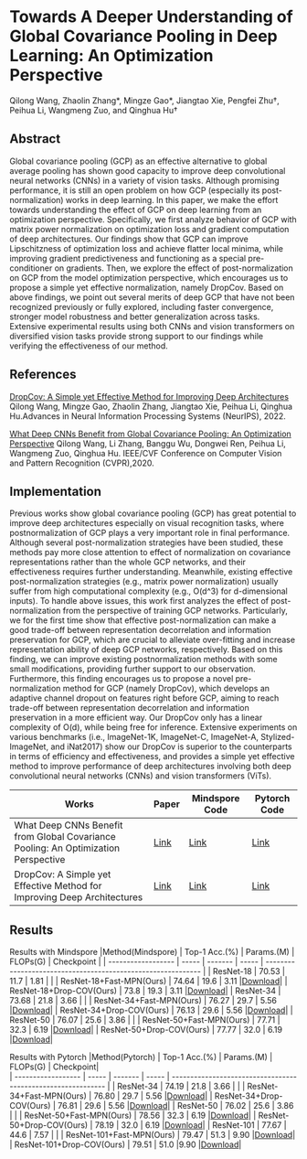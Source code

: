 # Towards A Deeper Understanding of Global Covariance Pooling in Deep Learning: An Optimization Perspective
Qilong Wang,  Zhaolin Zhang*, Mingze Gao*, Jiangtao Xie, Pengfei Zhu†, Peihua Li, Wangmeng Zuo, and Qinghua Hu† 
## Abstract
Global covariance pooling (GCP) as an effective alternative to global average pooling has shown good capacity to improve deep convolutional neural networks (CNNs) in a variety of vision tasks. Although promising performance, it is still an open problem on how GCP (especially its post-normalization) works in deep learning. In this paper, we make the effort towards understanding the effect of GCP on deep learning from an optimization perspective. Specifically, we first analyze behavior of GCP with matrix power normalization on optimization loss and gradient computation of deep architectures. Our findings show that GCP can improve Lipschitzness of optimization loss and achieve flatter local minima, while improving gradient predictiveness and functioning as a special pre-conditioner on gradients. Then, we explore the effect of post-normalization on GCP from the model optimization perspective, which encourages us to propose a simple yet effective normalization, namely DropCov. Based on above findings, we point out several merits of deep GCP that have not been recognized previously or fully explored, including faster convergence, stronger model robustness and better generalization across tasks. Extensive experimental results using both CNNs and vision transformers on diversified vision tasks provide strong support to our findings while verifying the effectiveness of our method.
## References

 [DropCov: A Simple yet Effective Method for Improving Deep Architectures](https://papers.nips.cc/paper_files/paper/2022/hash/d9888cc7baa04c2e44e8115588133515-Abstract-Conference.html)  Qilong Wang, Mingze Gao, Zhaolin Zhang, Jiangtao Xie, Peihua Li, Qinghua Hu.Advances in Neural Information Processing Systems (NeurIPS), 2022.
 
 [What Deep CNNs Benefit from Global Covariance Pooling: An Optimization
Perspective](https://openaccess.thecvf.com/content_CVPR_2020/papers/Wang_What_Deep_CNNs_Benefit_From_Global_Covariance_Pooling_An_Optimization_CVPR_2020_paper.pdf)  Qilong Wang, Li Zhang, Banggu Wu, Dongwei Ren, Peihua Li, Wangmeng Zuo, Qinghua Hu. IEEE/CVF Conference on Computer Vision and Pattern Recognition (CVPR),2020.


## Implementation 
Previous works show global covariance pooling (GCP) has great potential to improve deep architectures especially on visual recognition tasks, where postnormalization of GCP plays a very important role in final performance. Although
several post-normalization strategies have been studied, these methods pay more close attention to effect of normalization on covariance representations rather than the whole GCP networks, and their effectiveness requires further understanding. Meanwhile, existing effective post-normalization strategies (e.g., matrix power normalization) usually suffer from high computational complexity (e.g., O(d^3) for d-dimensional inputs). To handle above issues, this work first analyzes the effect of post-normalization from the perspective of training GCP networks. Particularly, we for the first time show that effective post-normalization can make a good trade-off between representation decorrelation and information preservation for GCP, which are crucial to alleviate over-fitting and increase representation ability of deep GCP networks, respectively. Based on this finding, we can improve existing postnormalization methods with some small modifications, providing further support to our observation. Furthermore, this finding encourages us to propose a novel pre-normalization method for GCP (namely DropCov), which develops an adaptive channel dropout on features right before GCP, aiming to reach trade-off between representation decorrelation and information preservation in a more efficient way. Our DropCov only has a linear complexity of O(d), while being free for inference. Extensive experiments on various benchmarks (i.e., ImageNet-1K, ImageNet-C, ImageNet-A, Stylized-ImageNet, and iNat2017) show our DropCov is superior to the counterparts in terms of efficiency and effectiveness, and provides a simple yet effective method to improve performance of deep architectures involving both deep convolutional neural networks (CNNs) and vision transformers (ViTs).

|Works         | Paper | Mindspore Code| Pytorch Code|                                                         
| ------------------ | ----- | ------- | ------- | 
| What Deep CNNs Benefit from Global Covariance Pooling: An Optimization Perspective  |  [Link](https://openaccess.thecvf.com/content_CVPR_2020/papers/Wang_What_Deep_CNNs_Benefit_From_Global_Covariance_Pooling_An_Optimization_CVPR_2020_paper.pdf)|[Link](https://github.com/Terror03/GCP-OPT)   | [Link](https://github.com/ZhangLi-CS/GCP_Optimization) |
| DropCov: A Simple yet Effective Method for Improving Deep Architectures   | [Link](https://papers.nips.cc/paper_files/paper/2022/hash/d9888cc7baa04c2e44e8115588133515-Abstract-Conference.html)  |   [Link](https://github.com/Sherry1945/Dropcov_mindspore)   | [Link](https://github.com/mingzeG/DropCov) |

## Results
Results with Mindspore
|Method(Mindspore)           | Top-1 Acc.(%)  | Params.(M) | FLOPs(G) | Checkpoint                                                          |
| ------------------ | ----- | ------- | ----- | ------------------------------------------------------------ |
| ResNet-18   |  70.53 |  11.7   |   1.81  |               |
| ResNet-18+Fast-MPN(Ours)   | 74.64  |   19.6  |  3.11   |[Download](https://drive.google.com/file/d/1kpBpbYpWQfSzSav7v8Ms7dn1SaUlOlMk/view?usp=drive_link)|
| ResNet-18+Drop-COV(Ours)   | 73.8  |   19.3  |  3.11   |[Download](https://drive.google.com/file/d/1zVDDmmQWQ-CDDoxjaolkcjI3MACE-rxx/view?usp=drive_link)|
| ResNet-34   |  73.68 |  21.8   |   3.66  |               |
| ResNet-34+Fast-MPN(Ours)   |  76.27 |   29.7  |  5.56   |[Download](https://drive.google.com/file/d/1T0YCzz-A-V2GI1tjihCHIjug93nFSQ91/view?usp=drive_link)|
| ResNet-34+Drop-COV(Ours)   | 76.13  |   29.6  |  5.56   |[Download](https://drive.google.com/file/d/1-gvogrLlRSnpzigvevLPV1GKAHF0vr2K/view?usp=drive_link)|
| ResNet-50   |  76.07 |  25.6   |   3.86  |               |
| ResNet-50+Fast-MPN(Ours)   | 77.71  |   32.3  |  6.19   |[Download](https://drive.google.com/file/d/1aF-By_pMhbCu82Gl73sFyz4qlNS25ayJ/view?usp=drive_link)|
| ResNet-50+Drop-COV(Ours)   | 77.77  |   32.0  |  6.19   |[Download](https://drive.google.com/file/d/1PBy8evHi-xiJHiTWgqrUs8jTH58hJM2n/view?usp=share_link)|

Results with Pytorch
|Method(Pytorch)           | Top-1 Acc.(%) | Params.(M) | FLOPs(G) | Checkpoint|                                        
| ------------------ | ----- | ------- | ----- | ------------------------------------------------------------ |
| ResNet-34   |  74.19 |  21.8   |   3.66  |               |
| ResNet-34+Fast-MPN(Ours)   |  76.80 |   29.7  |  5.56   |[Download](https://drive.google.com/file/d/1T0YCzz-A-V2GI1tjihCHIjug93nFSQ91/view?usp=drive_link)|
| ResNet-34+Drop-COV(Ours)   | 76.81  |   29.6  |  5.56   |[Download](https://drive.google.com/open?id=1C3m6uicOuYoWiqRrt8ZUjgloa6iSLw-Y)|
| ResNet-50   |  76.02 |  25.6   |   3.86  |               |
| ResNet-50+Fast-MPN(Ours)   | 78.56  |   32.3  |  6.19   |[Download](https://drive.google.com/file/d/1aF-By_pMhbCu82Gl73sFyz4qlNS25ayJ/view?usp=drive_link)|
| ResNet-50+Drop-COV(Ours)   | 78.19  |   32.0  |  6.19   |[Download](https://drive.google.com/open?id=1TmnusKSArjKTTb28cnw2OzrUVc_DAi98)|
| ResNet-101   |  77.67 |  44.6  |  7.57 |               |
| ResNet-101+Fast-MPN(Ours)   | 79.47  |   51.3  |  9.90   |[Download](https://drive.google.com/open?id=1y8oI2IodJuG7R_gIdrYoXSTPafmszwMh)|
| ResNet-101+Drop-COV(Ours)   | 79.51 |   51.0 |9.90    |[Download](https://drive.google.com/file/d/1KJyAUXu11GFz6uLS1kGyZc1JM-pi-E37/view?usp=sharing)|

